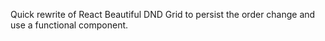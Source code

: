 Quick rewrite of React Beautiful DND Grid to persist the order change and use a functional component.
